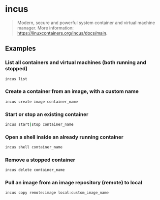 # incus

> Modern, secure and powerful system container and virtual machine manager. More information: <https://linuxcontainers.org/incus/docs/main>.

## Examples

### List all containers and virtual machines (both running and stopped)

```bash
incus list
```

### Create a container from an image, with a custom name

```bash
incus create image container_name
```

### Start or stop an existing container

```bash
incus start|stop container_name
```

### Open a shell inside an already running container

```bash
incus shell container_name
```

### Remove a stopped container

```bash
incus delete container_name
```

### Pull an image from an image repository (remote) to local

```bash
incus copy remote:image local:custom_image_name
```
